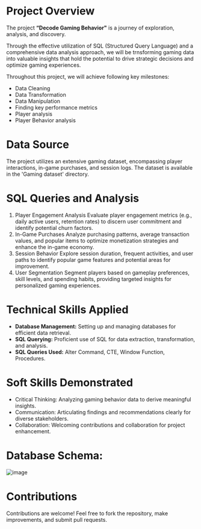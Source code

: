  # Project Overview
 The project **“Decode Gaming Behavior"** is a journey of exploration, analysis, and discovery. 

 Through the effective utilization of SQL (Structured Query Language) and a comprehensive data analysis approach, we will be trnsforming gaming data into valuable 
 insights that hold the potential to drive strategic decisions and optimize gaming experiences.

 Throughout this project, we will achieve following key milestones:
 - Data Cleaning
 - Data Transformation
 - Data Manipulation
 - Finding key performance metrics
 - Player analysis
 - Player Behavior analysis

 # Data Source
   The project utilizes an extensive gaming dataset, encompassing player interactions, in-game purchases, and session logs. The dataset is available in the 'Gaming dataset' directory.

 # SQL Queries and Analysis
   1. Player Engagement Analysis
      Evaluate player engagement metrics (e.g., daily active users, retention rates) to discern user commitment and identify potential churn factors.
   2. In-Game Purchases
      Analyze purchasing patterns, average transaction values, and popular items to optimize monetization strategies and enhance the in-game economy.
   3. Session Behavior
      Explore session duration, frequent activities, and user paths to identify popular game features and potential areas for improvement.
   4. User Segmentation
      Segment players based on gameplay preferences, skill levels, and spending habits, providing targeted insights for personalized gaming experiences.

# Technical Skills Applied
 - **Database Management:** Setting up and managing databases for efficient data retrieval.
 - **SQL Querying:** Proficient use of SQL for data extraction, transformation, and analysis.
 - **SQL Queries Used:** Alter Command, CTE, Window Function, Procedures.
   
# Soft Skills Demonstrated
  - Critical Thinking: Analyzing gaming behavior data to derive meaningful insights.
  - Communication: Articulating findings and recommendations clearly for diverse stakeholders.
  - Collaboration: Welcoming contributions and collaboration for project enhancement.

# Database Schema:
  ![image](https://github.com/Raazzxx/Decode-Gaming-Behavior-Using-SQL/assets/146076805/6fa0305b-143e-4da1-9da9-50b2ed9b5600)

# Contributions
  Contributions are welcome! Feel free to fork the repository, make improvements, and submit pull requests.
